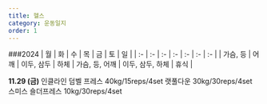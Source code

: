 ```yaml
---
title: 헬스
category: 운동일지
order: 1
---
```

###2024
| 월 | 화 | 수 | 목 | 금 | 토 | 일 |
| :- | :- | :- | :- | :- | :- | :- |
| 가슴, 등 | 어깨 | 이두, 삼두 | 하체 | 가슴, 등, 어깨 | 이두, 삼두, 하체 | 휴식 |

**11.29 (금)**  인클라인 덤벨 프레스 40kg/15reps/4set
                랫풀다운 30kg/30reps/4set
                스미스 숄더프레스 10kg/30reps/4set